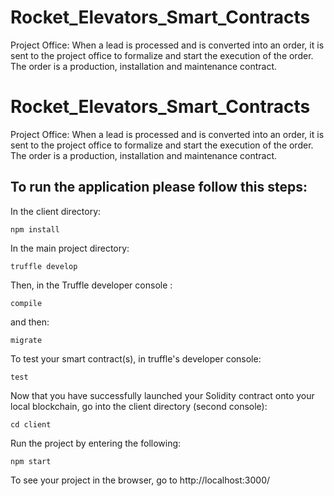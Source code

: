 # Rocket_Elevators_Smart_Contracts

Project Office: When a lead is processed and is converted into an order, it is sent to the project office to formalize and start the execution of the order. The order is a production, installation and maintenance contract.

# Rocket_Elevators_Smart_Contracts

Project Office: When a lead is processed and is converted into an order, it is sent to the project office to formalize and start the execution of the order. The order is a production, installation and maintenance contract.

## To run the application please follow this steps:

In the client directory:

```
npm install
```

In the main project directory:

```
truffle develop
```

Then, in the Truffle developer console :

```
compile
```

and then:

```
migrate
```

To test your smart contract(s), in truffle's developer console:

```
test
```

Now that you have successfully launched your Solidity contract onto your local blockchain, go into the client directory (second console):

```
cd client
```

Run the project by entering the following:

```
npm start
```

To see your project in the browser, go to http://localhost:3000/
